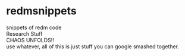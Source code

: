 # redmsnippets
snippets of redm code   
Research Stuff   
CHAOS UNFOLDS!!   
use whatever, all of this is just stuff you can google smashed together.